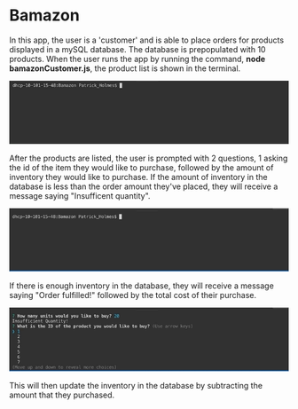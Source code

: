 # Bamazon

In this app, the user is a 'customer' and is able to place orders for products displayed in a mySQL database.  The database is prepopulated with 10 products.  When the user runs the app by running the command, **node bamazonCustomer.js**, the product list is shown in the terminal.

![](Bamazon_gifs/product_list.gif)

After the products are listed, the user is prompted with 2 questions, 1 asking the id of the item they would like to purchase, followed by the amount of inventory they would like to purchase.  If the amount of inventory in the database is less than the order amount they've placed, they will receive a message saying "Insufficent quantity".

![](Bamazon_gifs/low_quantity.gif)

If there is enough inventory in the database, they will receive a message saying "Order fulfilled!" followed by the total cost of their purchase.

![](Bamazon_gifs/order_placed.gif)

This will then update the inventory in the database by subtracting the amount that they purchased.